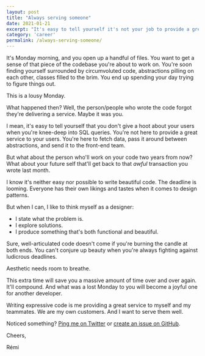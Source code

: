 ```yaml
---
layout: post
title: "Always serving someone"
date: 2021-01-21
excerpt: "It's easy to tell yourself it's not your job to provide a great service to your users. But taking time to write beautiful code will bring joy and value to you and your teammates."
category: 'career'
permalink: /always-serving-someone/
---
```


It's Monday morning, and you open up a handful of files. You want to get a sense of that piece of the codebase you're about to work on. You're soon finding yourself surrounded by circumvoluted code, abstractions pilling on each other, classes filled to the brim. You end up spending your day trying to figure things out.

This is a lousy Monday.

What happened then? Well, the person/people who wrote the code forgot they're delivering a service. Maybe it was you.

I mean, it's easy to tell yourself that you don't give a hoot about your users when you're knee-deep into SQL queries. You're not here to provide a great service to your users. You're here to fetch data, pass it around between abstractions, and send it to the front-end team.

But what about the person who'll work on your code two years from now? What about your future self that'll get back to that _awful_ transaction you wrote last month.

I know it's neither easy nor possible to write beautiful code. The deadline is looming. Everyone has their own likings and tastes when it comes to design patterns.

But when I can, I like to think myself as a designer:
- I state what the problem is.
- I explore solutions.
- I produce something that's both functional and beautiful.

Sure, well-articulated code doesn't come if you're burning the candle at both ends. You can't conjure up beauty when you're always fighting against ludicrous deadlines.

Aesthetic needs room to breathe.

This extra time will save you a massive amount of time over and over again. It'll compound. And what was a lost Monday to you will become a joyful one for another developer.

Writing expressive code is me providing a great service to myself and my teammates. We are my own customers. And I want to serve them well.

Noticed something? [Ping me on Twitter](https://twitter.com/mercier_remi) or [create an issue on GitHub](https://github.com/merciremi/remicodes/issues/new).

Cheers,

Rémi
